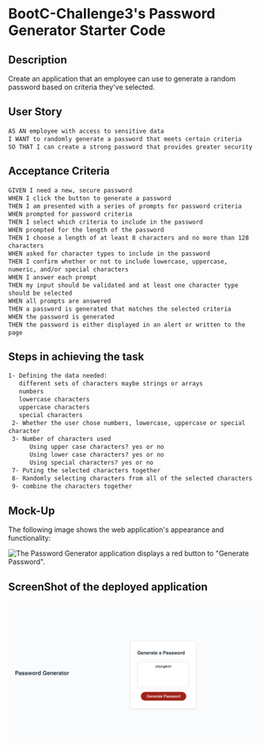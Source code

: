 # BootC-Challenge3's Password Generator Starter Code

## Description

Create an application that an employee can use to generate a random password based on criteria they've selected. 

## User Story 
```
AS AN employee with access to sensitive data
I WANT to randomly generate a password that meets certain criteria
SO THAT I can create a strong password that provides greater security

``` 
## Acceptance Criteria
```
GIVEN I need a new, secure password
WHEN I click the button to generate a password
THEN I am presented with a series of prompts for password criteria
WHEN prompted for password criteria
THEN I select which criteria to include in the password
WHEN prompted for the length of the password
THEN I choose a length of at least 8 characters and no more than 128 characters
WHEN asked for character types to include in the password
THEN I confirm whether or not to include lowercase, uppercase, numeric, and/or special characters
WHEN I answer each prompt
THEN my input should be validated and at least one character type should be selected
WHEN all prompts are answered
THEN a password is generated that matches the selected criteria
WHEN the password is generated
THEN the password is either displayed in an alert or written to the page
```

## Steps in achieving the task 
```
1- Defining the data needed:
   different sets of characters maybe strings or arrays
   numbers
   lowercase characters
   uppercase characters
   special characters
 2- Whether the user chose numbers, lowercase, uppercase or special character
 3- Number of characters used
      Using upper case characters? yes or no
      Using lower case characters? yes or no
      Using special characters? yes or no
 7- Puting the selected characters together
 8- Randomly selecting characters from all of the selected characters 
 9- combine the characters together
 ```
 ## Mock-Up

The following image shows the web application's appearance and functionality:

![The Password Generator application displays a red button to "Generate Password".](./Assets/03-javascript-homework-demo.png)

## ScreenShot of the deployed application

![](./assets/Screen%20Shot%202022-10-23%20at%2012.00.16%20AM.png)


